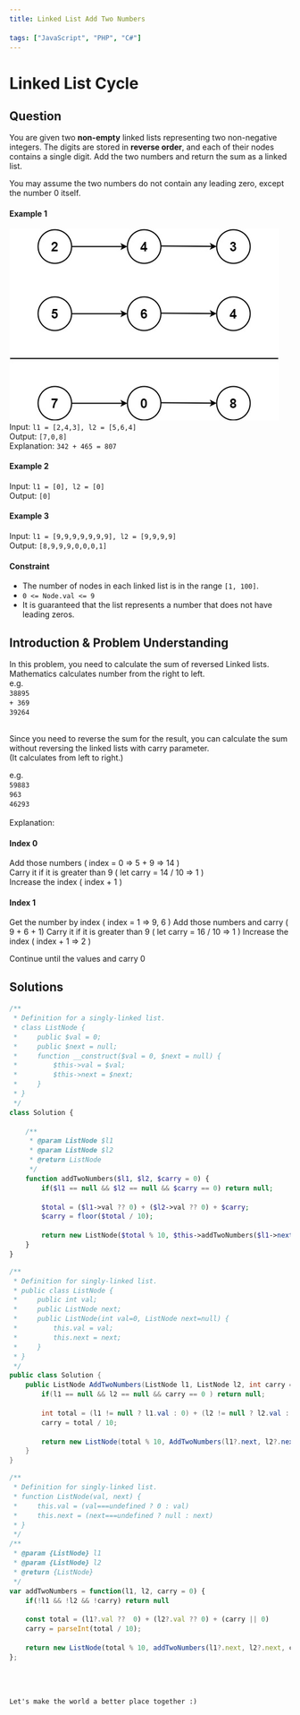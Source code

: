 ```yaml
---
title: Linked List Add Two Numbers

tags: ["JavaScript", "PHP", "C#"]
---
```


# Linked List Cycle


## Question
You are given two **non-empty** linked lists representing two non-negative integers. The digits are stored in **reverse order**, and each of their nodes contains a single digit. Add the two numbers and return the sum as a linked list.

You may assume the two numbers do not contain any leading zero, except the number 0 itself.

#### Example 1
![An image](./addtwonumber.jpg) <br>
Input: `l1 = [2,4,3], l2 = [5,6,4]` <br>
Output: `[7,0,8]` <br>
Explanation: `342 + 465 = 807`

#### Example 2

Input: `l1 = [0], l2 = [0]` <br>
Output: `[0]` <br>

#### Example 3

Input: `l1 = [9,9,9,9,9,9,9], l2 = [9,9,9,9]` <br>
Output: `[8,9,9,9,0,0,0,1]` <br>

#### Constraint
- The number of nodes in each linked list is in the range `[1, 100]`.
- `0 <= Node.val <= 9`
- It is guaranteed that the list represents a number that does not have leading zeros.

## Introduction & Problem Understanding
In this problem, you need to calculate the sum of reversed Linked lists. <br>
Mathematics calculates number from the right to left. <br>
e.g.<br> 
`38895`<br>
`+ 369`<br>
`39264`<br><br>

Since you need to reverse the sum for the result, you can calculate the sum without reversing the linked lists with carry parameter.<br>
(It calculates from left to right.)

e.g.<br> 
`59883`<br>
`963`<br>
`46293`<br><br>
Explanation: <br>
#### Index 0
Add those numbers ( index = 0 => 5 + 9 => 14 )<br>
Carry it if it is greater than 9 ( let carry = 14 / 10 => 1 )<br>
Increase the index ( index + 1 )<br>

#### Index 1
Get the number by index ( index = 1 => 9, 6 )
Add those numbers and carry ( 9 + 6 + 1)
Carry it if it is greater than 9 ( let carry = 16 / 10 => 1 )
Increase the index ( index + 1 => 2 )
 
Continue until the values and carry 0

## Solutions
<code-group>
<code-block title="PHP">

```PHP
/**
 * Definition for a singly-linked list.
 * class ListNode {
 *     public $val = 0;
 *     public $next = null;
 *     function __construct($val = 0, $next = null) {
 *         $this->val = $val;
 *         $this->next = $next;
 *     }
 * }
 */
class Solution {

    /**
     * @param ListNode $l1
     * @param ListNode $l2
     * @return ListNode
     */
    function addTwoNumbers($l1, $l2, $carry = 0) {
        if($l1 == null && $l2 == null && $carry == 0) return null;  

        $total = ($l1->val ?? 0) + ($l2->val ?? 0) + $carry;
        $carry = floor($total / 10);

        return new ListNode($total % 10, $this->addTwoNumbers($l1->next, $l2->next, $carry));
    }
}
```
</code-block>

<code-block title="C#">

```csharp
/**
 * Definition for singly-linked list.
 * public class ListNode {
 *     public int val;
 *     public ListNode next;
 *     public ListNode(int val=0, ListNode next=null) {
 *         this.val = val;
 *         this.next = next;
 *     }
 * }
 */
public class Solution {
    public ListNode AddTwoNumbers(ListNode l1, ListNode l2, int carry = 0) {
        if(l1 == null && l2 == null && carry == 0 ) return null;

        int total = (l1 != null ? l1.val : 0) + (l2 != null ? l2.val : 0) + carry;
        carry = total / 10;

        return new ListNode(total % 10, AddTwoNumbers(l1?.next, l2?.next, carry));
    }
}
```
</code-block>

<code-block title="JavaScript">

```js
/**
 * Definition for singly-linked list.
 * function ListNode(val, next) {
 *     this.val = (val===undefined ? 0 : val)
 *     this.next = (next===undefined ? null : next)
 * }
 */
/**
 * @param {ListNode} l1
 * @param {ListNode} l2
 * @return {ListNode}
 */
var addTwoNumbers = function(l1, l2, carry = 0) {
    if(!l1 && !l2 && !carry) return null

    const total = (l1?.val ??  0) + (l2?.val ?? 0) + (carry || 0)
    carry = parseInt(total / 10);

    return new ListNode(total % 10, addTwoNumbers(l1?.next, l2?.next, carry))
};
```

</code-block>
</code-group>


<br>
<br>
<TagLinks />

```
Let's make the world a better place together :)
```

